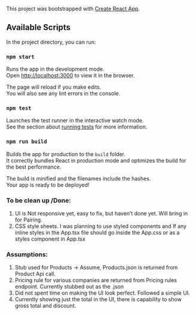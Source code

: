 This project was bootstrapped with [Create React App](https://github.com/facebook/create-react-app).

## Available Scripts

In the project directory, you can run:

### `npm start`

Runs the app in the development mode.<br>
Open [http://localhost:3000](http://localhost:3000) to view it in the browser.

The page will reload if you make edits.<br>
You will also see any lint errors in the console.

### `npm test`

Launches the test runner in the interactive watch mode.<br>
See the section about [running tests](https://facebook.github.io/create-react-app/docs/running-tests) for more information.

### `npm run build`

Builds the app for production to the `build` folder.<br>
It correctly bundles React in production mode and optimizes the build for the best performance.

The build is minified and the filenames include the hashes.<br>
Your app is ready to be deployed!

### To be clean up /Done:

1. UI is Not responsive yet, easy to fix, but haven’t done yet. Will bring in for Pairing.
2. CSS style sheets. I was planning to use styled components and If any inline styles in the App.tsx file should go inside the App.css or as a styles component in App.tsx

### Assumptions:

1. Stub used for Products -> Assume, Products.json is returned from Product Api call.
2. Pricing rule for various companies are returned from Pricing rules endpoint. Currently stubbed out as the <company-name>.json
3. Did not spent time on making the UI look perfect. Followed a simple UI.
4. Currently showing just the total in the UI, there is capability to show gross total and discount.

